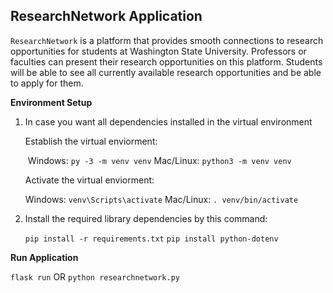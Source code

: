 ## ResearchNetwork Application

`ResearchNetwork` is a platform that provides smooth connections to research opportunities for students at Washington State University. Professors or faculties can present their research opportunities on this platform. Students will be able to see all currently available research opportunities and be able to apply for them.

**Environment Setup**

1. In case you want all dependencies installed in the virtual environment
     
     Establish the virtual enviorment:

   ​	Windows: `py -3 -m venv venv`
     Mac/Linux: `python3 -m venv venv`

     Activate the virtual enviorment:

     Windows: `venv\Scripts\activate`
     Mac/Linux: `. venv/bin/activate`

2. Install the required library dependencies by this command:

   `pip install -r requirements.txt`
   `pip install python-dotenv`



**Run Application**

`flask run` OR `python researchnetwork.py` 



 
